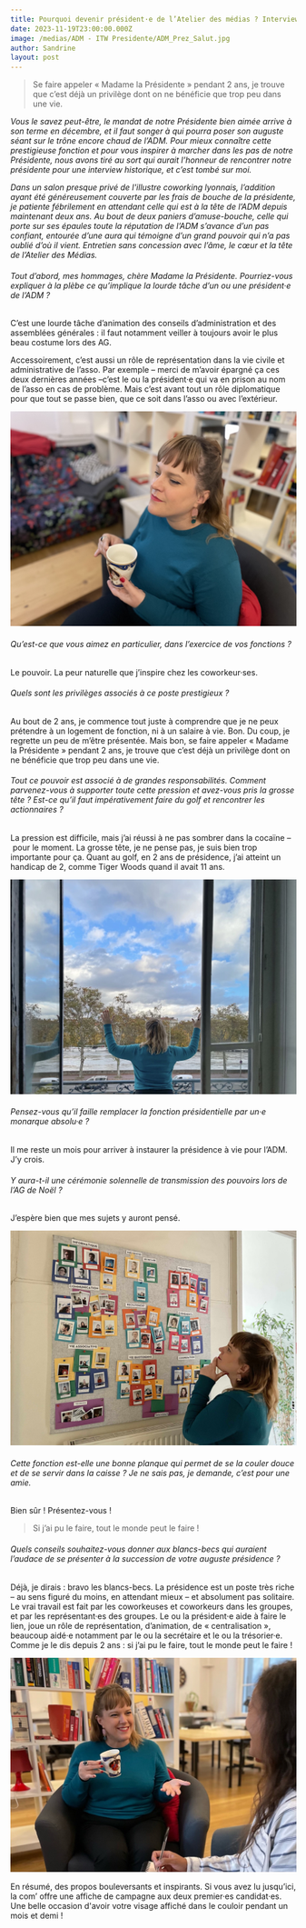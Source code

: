 ```yaml
---
title: Pourquoi devenir président·e de l’Atelier des médias ? Interview exclusive
date: 2023-11-19T23:00:00.000Z
image: /medias/ADM - ITW Presidente/ADM_Prez_Salut.jpg
author: Sandrine
layout: post
---
```


> Se faire appeler « Madame la Présidente » pendant 2 ans, je trouve que c’est déjà un privilège dont on ne bénéficie que trop peu dans une vie.

*Vous le savez peut-être, le mandat de notre Présidente bien aimée arrive à son terme en décembre, et il faut songer à qui pourra poser son auguste séant sur le trône encore chaud de l’ADM. Pour mieux connaître cette prestigieuse fonction et pour vous inspirer à marcher dans les pas de notre Présidente, nous avons tiré au sort qui aurait l’honneur de rencontrer notre présidente pour une interview historique, et c’est tombé sur moi.*

*Dans un salon presque privé de l'illustre coworking lyonnais, l’addition ayant été généreusement couverte par
les frais de bouche de la présidente, je patiente fébrilement en attendant celle qui est à la tête de l’ADM depuis maintenant deux ans. Au bout de deux paniers d’amuse-bouche, celle qui porte sur ses épaules toute la réputation de l’ADM s’avance d’un pas confiant, entourée d’une aura qui témoigne d’un grand pouvoir qui n’a pas oublié d’où il vient. Entretien sans concession avec l’âme, le cœur et la tête de l’Atelier des Médias.*

###### Tout d’abord, mes hommages, chère Madame la Présidente. Pourriez-vous expliquer à la plèbe ce qu’implique la lourde tâche d’un ou une président·e de l’ADM ?

C’est une lourde tâche d’animation des conseils d’administration et des assemblées générales : il faut notamment veiller à toujours avoir le plus beau costume lors des AG.

Accessoirement, c’est aussi un rôle de représentation dans la vie civile et administrative de l’asso. Par exemple – merci de m’avoir épargné ça ces deux dernières années –c’est le ou la président·e qui va en prison au nom
de l’asso en cas de problème. Mais c’est avant tout un rôle diplomatique pour que tout se passe bien, que ce soit dans l’asso ou avec l’extérieur.

![](</medias/ADM - ITW Presidente/ADM_Prez_The.jpg>)

###### Qu’est-ce que vous aimez en particulier, dans l’exercice de vos fonctions ?

Le pouvoir. La peur naturelle que j’inspire chez les coworkeur·ses.

###### Quels sont les privilèges associés à ce poste prestigieux ?

Au bout de 2 ans, je commence tout juste à comprendre que je ne peux prétendre à un logement de fonction, ni à un salaire à vie. Bon. Du coup, je regrette un peu de m’être présentée. Mais bon, se faire appeler « Madame la Présidente » pendant 2 ans, je trouve que c’est déjà un privilège dont on ne bénéficie que trop peu dans une vie.

###### Tout ce pouvoir est associé à de grandes responsabilités. Comment parvenez-vous à supporter toute cette pression et avez-vous pris la grosse tête ? Est-ce qu’il faut impérativement faire du golf et rencontrer les actionnaires ?

La pression est difficile, mais j’ai réussi à ne pas sombrer dans la cocaïne – pour le moment. La grosse tête, je ne pense pas, je suis bien trop importante pour ça. Quant au golf, en 2 ans de présidence, j’ai atteint un handicap de 2, comme Tiger Woods quand il avait 11 ans.

![](</medias/ADM - ITW Presidente/ADM_Prez_Balcon.jpg>)

###### Pensez-vous qu’il faille remplacer la fonction présidentielle par un·e monarque absolu·e ?

Il me reste un mois pour arriver à instaurer la présidence à vie pour l’ADM. J’y crois.

###### Y aura-t-il une cérémonie solennelle de transmission des pouvoirs lors de l’AG de Noël ?

J’espère bien que mes sujets y auront pensé. 

![](</medias/ADM - ITW Presidente/ADM_Prez_Tableau_BD.jpg>)

###### Cette fonction est-elle une bonne planque qui permet de se la couler douce et de se servir dans la caisse ? Je ne sais pas, je demande, c’est pour une amie.

Bien sûr ! Présentez-vous !

> Si j’ai pu le faire, tout le monde peut le faire !

###### Quels conseils souhaitez-vous donner aux blancs-becs qui auraient l’audace de se présenter à la succession de votre auguste présidence ?

Déjà, je dirais : bravo les blancs-becs. La présidence est un poste très riche – au sens figuré du moins, en
attendant mieux – et absolument pas solitaire. Le vrai travail est fait par les coworkeuses et coworkeurs dans les groupes, et par les représentant·es des groupes. Le ou la président·e aide à faire le lien, joue un rôle de
représentation, d’animation, de « centralisation », beaucoup aidé·e notamment par le ou la secrétaire et le ou la trésorier·e. Comme je le dis depuis 2 ans : si j’ai pu le faire, tout le monde peut le faire !

![](</medias/ADM - ITW Presidente/ADM_Prez_Itw.jpg>)

En résumé, des propos bouleversants et inspirants. Si vous avez lu jusqu’ici, la com’ offre une affiche de campagne aux deux premier·es candidat·es. Une belle occasion d'avoir votre visage affiché dans le couloir pendant un mois et demi !
